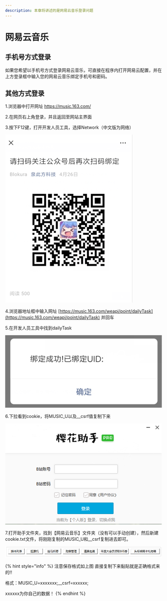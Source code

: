 ```yaml
---
description: 本章将讲述的是网易云音乐登录问题
---
```


# 网易云音乐

## 手机号方式登录

如果您希望以手机号方式登录网易云音乐，可直接在程序内打开网易云配置，并在上方登录框中输入您的网易云音乐绑定手机号和密码。

## 其他方式登录

1.浏览器中打开网址 https://music.163.com/

2.在网页右上角登录，并且返回至网站主界面

3.按下F12键，打开开发人员工具，选择Network（中文版为网络）

![Network](../.gitbook/assets/image%20%2817%29.png)

4.浏览器地址框中输入网址 [https://music.163.com/weapi/point/dailyTask](https://music.163.com/weapi/point/dailyTask) 并回车

5.在开发人员工具中找到dailyTask

![dailyTask](../.gitbook/assets/image%20%286%29.png)

6.下拉看到cookie，将MUSIC\_U以及\_\_csrf值复制下来

![MUSIC\_U&amp;\_\_csrf](../.gitbook/assets/image%20%2824%29.png)

7.打开助手文件夹，找到【网易云音乐】文件夹（没有可以手动创建），然后新建cookie.txt文件，将刚刚复制的MUSIC\_U和\_\_csrf复制进去即可。

![](../.gitbook/assets/image%20%2829%29.png)

{% hint style="info" %}
注意保存格式如上图 直接复制下来黏贴就是正确格式来的!!

格式：MUSIC\_U=xxxxxxx;\_\_csrf=xxxxxx;

xxxxxx为你自己的数据！
{% endhint %}





